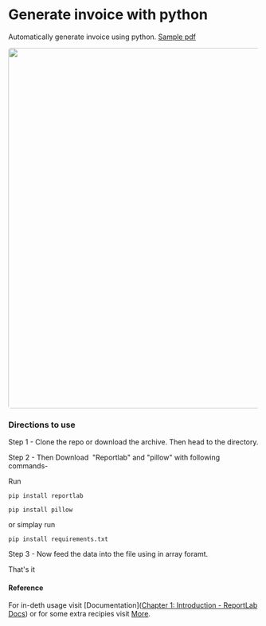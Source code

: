 # Generate invoice with python

Automatically generate invoice using python. [Sample pdf]()

<img title="" src="file:///home/amit/Drive-D/Documents/sample_invoice6.jpg" alt="" width="724" style = "border-radius:5px;">

### Directions to use

Step 1 - Clone the repo or download the archive. Then head to the directory.

Step 2 - Then Download  "Reportlab" and "pillow" with following commands-

Run

`pip install reportlab`

`pip install pillow`

or simplay run

`pip install requirements.txt`

Step 3 - Now feed the data into the file using in array foramt.

That's it



#### Reference

For in-deth usage visit  [Documentation]([Chapter 1: Introduction - ReportLab Docs](https://docs.reportlab.com/reportlab/userguide/ch1_intro/))  or for some extra recipies visit [More](https://www.reportlab.com/dev/docs/).


